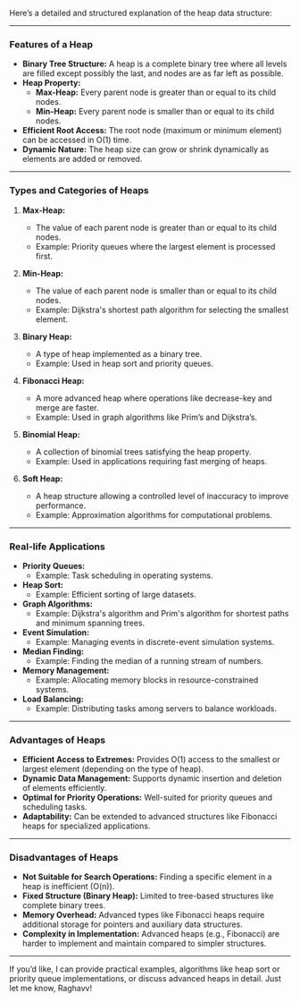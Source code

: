 Here’s a detailed and structured explanation of the heap data structure:

---

### **Features of a Heap**
- **Binary Tree Structure:** A heap is a complete binary tree where all levels are filled except possibly the last, and nodes are as far left as possible.
- **Heap Property:**
  - **Max-Heap:** Every parent node is greater than or equal to its child nodes.
  - **Min-Heap:** Every parent node is smaller than or equal to its child nodes.
- **Efficient Root Access:** The root node (maximum or minimum element) can be accessed in O(1) time.
- **Dynamic Nature:** The heap size can grow or shrink dynamically as elements are added or removed.

---

### **Types and Categories of Heaps**
1. **Max-Heap:**
   - The value of each parent node is greater than or equal to its child nodes.
   - Example: Priority queues where the largest element is processed first.

2. **Min-Heap:**
   - The value of each parent node is smaller than or equal to its child nodes.
   - Example: Dijkstra's shortest path algorithm for selecting the smallest element.

3. **Binary Heap:**
   - A type of heap implemented as a binary tree.
   - Example: Used in heap sort and priority queues.

4. **Fibonacci Heap:**
   - A more advanced heap where operations like decrease-key and merge are faster.
   - Example: Used in graph algorithms like Prim’s and Dijkstra’s.

5. **Binomial Heap:**
   - A collection of binomial trees satisfying the heap property.
   - Example: Used in applications requiring fast merging of heaps.

6. **Soft Heap:**
   - A heap structure allowing a controlled level of inaccuracy to improve performance.
   - Example: Approximation algorithms for computational problems.

---

### **Real-life Applications**
- **Priority Queues:**
  - Example: Task scheduling in operating systems.
- **Heap Sort:**
  - Example: Efficient sorting of large datasets.
- **Graph Algorithms:**
  - Example: Dijkstra's algorithm and Prim's algorithm for shortest paths and minimum spanning trees.
- **Event Simulation:**
  - Example: Managing events in discrete-event simulation systems.
- **Median Finding:**
  - Example: Finding the median of a running stream of numbers.
- **Memory Management:**
  - Example: Allocating memory blocks in resource-constrained systems.
- **Load Balancing:**
  - Example: Distributing tasks among servers to balance workloads.

---

### **Advantages of Heaps**
- **Efficient Access to Extremes:** Provides O(1) access to the smallest or largest element (depending on the type of heap).
- **Dynamic Data Management:** Supports dynamic insertion and deletion of elements efficiently.
- **Optimal for Priority Operations:** Well-suited for priority queues and scheduling tasks.
- **Adaptability:** Can be extended to advanced structures like Fibonacci heaps for specialized applications.

---

### **Disadvantages of Heaps**
- **Not Suitable for Search Operations:** Finding a specific element in a heap is inefficient (O(n)).
- **Fixed Structure (Binary Heap):** Limited to tree-based structures like complete binary trees.
- **Memory Overhead:** Advanced types like Fibonacci heaps require additional storage for pointers and auxiliary data structures.
- **Complexity in Implementation:** Advanced heaps (e.g., Fibonacci) are harder to implement and maintain compared to simpler structures.

---

If you’d like, I can provide practical examples, algorithms like heap sort or priority queue implementations, or discuss advanced heaps in detail. Just let me know, Raghavv!
